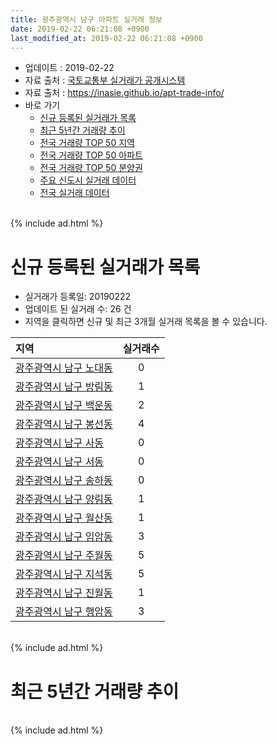 ```yaml
---
title: 광주광역시 남구 아파트 실거래 정보
date: 2019-02-22 06:21:08 +0900
last_modified_at: 2019-02-22 06:21:08 +0900
---
```


* 업데이트 : 2019-02-22
* 자료 출처 : [국토교통부 실거래가 공개시스템](http://rt.molit.go.kr)
* 자료 출처 : https://inasie.github.io/apt-trade-info/
* 바로 가기
    * [신규 등록된 실거래가 목록](#신규-등록된-실거래가-목록)
    * [최근 5년간 거래량 추이](#최근-5년간-거래량-추이)
    * [전국 거래량 TOP 50 지역](https://inasie.github.io/apt-trade-info/최근-3개월-전국에서-가장-거래가-많이-발생한-지역)
    * [전국 거래량 TOP 50 아파트](https://inasie.github.io/apt-trade-info/최근-3개월-전국에서-가장-거래가-많이-발생한-아파트)
    * [전국 거래량 TOP 50 분양권](https://inasie.github.io/apt-trade-info/최근-3개월-전국에서-가장-거래가-많이-발생한-분양권)
    * [주요 신도시 실거래 데이터](https://inasie.github.io/apt-trade-info/주요-신도시)
    * [전국 실거래 데이터](https://inasie.github.io/apt-trade-info/전국)

<br>
{% include ad.html %}
<br>

# 신규 등록된 실거래가 목록
* 실거래가 등록일: 20190222
* 업데이트 된 실거래 수: 26 건
* 지역을 클릭하면 신규 및 최근 3개월 실거래 목록을 볼 수 있습니다.


|지역|실거래수|
|:---|:---:|
|[광주광역시 남구 노대동](https://ayogom.github.io/apt-trade-info/광주광역시-남구-노대동)|0|
|[광주광역시 남구 방림동](https://ayogom.github.io/apt-trade-info/광주광역시-남구-방림동)|1|
|[광주광역시 남구 백운동](https://ayogom.github.io/apt-trade-info/광주광역시-남구-백운동)|2|
|[광주광역시 남구 봉선동](https://ayogom.github.io/apt-trade-info/광주광역시-남구-봉선동)|4|
|[광주광역시 남구 사동](https://ayogom.github.io/apt-trade-info/광주광역시-남구-사동)|0|
|[광주광역시 남구 서동](https://ayogom.github.io/apt-trade-info/광주광역시-남구-서동)|0|
|[광주광역시 남구 송하동](https://ayogom.github.io/apt-trade-info/광주광역시-남구-송하동)|0|
|[광주광역시 남구 양림동](https://ayogom.github.io/apt-trade-info/광주광역시-남구-양림동)|1|
|[광주광역시 남구 월산동](https://ayogom.github.io/apt-trade-info/광주광역시-남구-월산동)|1|
|[광주광역시 남구 임암동](https://ayogom.github.io/apt-trade-info/광주광역시-남구-임암동)|3|
|[광주광역시 남구 주월동](https://ayogom.github.io/apt-trade-info/광주광역시-남구-주월동)|5|
|[광주광역시 남구 지석동](https://ayogom.github.io/apt-trade-info/광주광역시-남구-지석동)|5|
|[광주광역시 남구 진월동](https://ayogom.github.io/apt-trade-info/광주광역시-남구-진월동)|1|
|[광주광역시 남구 행암동](https://ayogom.github.io/apt-trade-info/광주광역시-남구-행암동)|3|


<br>
{% include ad.html %}
<br>

# 최근 5년간 거래량 추이


<div style="width:100%;">
    <canvas id="deal_progress" height="200"></canvas>
</div>

<script>
new Chart(document.getElementById("deal_progress"), {
    type: 'line',
    data: {
        labels: ['201402','201403','201404','201405','201406','201407','201408','201409','201410','201411','201412','201501','201502','201503','201504','201505','201506','201507','201508','201509','201510','201511','201512','201601','201602','201603','201604','201605','201606','201607','201608','201609','201610','201611','201612','201701','201702','201703','201704','201705','201706','201707','201708','201709','201710','201711','201712','201801','201802','201803','201804','201805','201806','201807','201808','201809','201810','201811','201812','201901','201902'],
        datasets: [{
            label: '매매',
            pointRadius: 1,
            data: [266, 281, 280, 219, 286, 297, 286, 383, 378, 319, 295, 344, 315, 414, 298, 207, 253, 267, 253, 276, 339, 246, 195, 169, 187, 231, 197, 191, 239, 221, 229, 270, 325, 274, 276, 226, 301, 245, 175, 248, 272, 303, 246, 260, 261, 288, 296, 351, 361, 459, 342, 507, 477, 438, 549, 527, 308, 208, 202, 199, 104],
            borderColor: "rgba(255, 201, 14, 1)",
            backgroundColor: "rgba(255, 201, 14, 0.5)",
            fill: false,
            lineTension: 0
        },{
            label: '전월세',
            pointRadius: 1,
            data: [159, 145, 123, 124, 135, 173, 140, 137, 147, 139, 136, 187, 195, 158, 135, 140, 148, 148, 197, 127, 155, 168, 162, 206, 163, 153, 131, 133, 150, 133, 154, 135, 170, 165, 208, 198, 217, 191, 145, 137, 140, 166, 194, 175, 134, 169, 172, 187, 171, 156, 127, 128, 183, 230, 159, 200, 191, 177, 217, 227, 88],
            borderColor: "rgba(0, 141, 185, 1)",
            backgroundColor: "rgba(0, 141, 185, 0.5)",
            fill: false,
            lineTension: 0
        }
        ]
    },
    options: {
        responsive: true,
        title: {
            display: false
        },
        tooltips: {
            mode: 'index',
            intersect: false
        },
        hover: {
            mode: 'nearest',
            intersect: true
        },
        scales: {
            xAxes: [{
                display: true,
                scaleLabel: {
                    display: true,
                    labelString: '년/월'
                }
            }],
            yAxes: [{
                display: true,
                ticks: {
                    suggestedMin: 0,
                },
                scaleLabel: {
                    display: true,
                    labelString: '실거래 수'
                }
            }]
        }
    }
});

</script>


<br>
{% include ad.html %}
<br>

